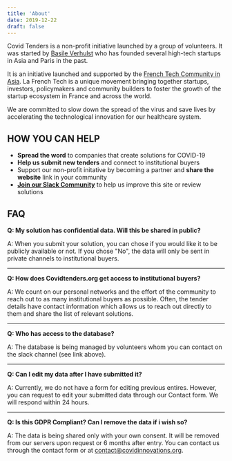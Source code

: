 ```yaml
---
title: 'About'
date: 2019-12-22
draft: false
---
```


Covid Tenders is a non-profit initiative launched by a group of volunteers. It was started by [Basile
Verhulst](https://www.linkedin.com/in/basile-verhulst-a258a46b/) who has founded several high-tech
startups in Asia and Paris in the past.

It is an initiative launched and supported by the [French Tech Community in Asia](
https://hk.lafrenchtech.com/). La French Tech is a unique movement bringing together startups,
investors, policymakers and community builders to foster the growth of the startup ecosystem in
France and across the world.

We are committed to slow down the spread of the virus and save lives by accelerating the
technological innovation for our healthcare system.

## HOW YOU CAN HELP

* **Spread the word** to companies that create solutions for COVID-19
* **Help us submit new tenders** and connect to institutional buyers
* Support our non-profit initative by becoming a partner and **share the website** link in your community
* **[Join our Slack Community](https://join.slack.com/t/covidinnovations/shared_invite/zt-ct5vul0z-sLapNdP03~~AIp~WSBBsvg)** to
  help us improve this site or review solutions

## FAQ

**Q: My solution has confidential data. Will this be shared in public?**

A: When you submit your solution, you can chose if you would like it to be publicly available or
not. If you chose "No", the data will only be sent in private channels to institutional buyers.

---

**Q: How does Covidtenders.org get access to institutional buyers?**

A: We count on our personal networks and the effort of the community to reach out to as many
institutional buyers as possible. Often, the tender details have contact information which allows us
to reach out directly to them and share the list of relevant solutions.

---

**Q: Who has access to the database?**

A: The database is being managed by volunteers whom you can contact on the slack channel (see link
above).

---

**Q: Can I edit my data after I have submitted it?**

A: Currently, we do not have a form for editing previous entires. However, you can request to edit
your submitted data through our Contact form. We will respond within 24 hours.

---

**Q: Is this GDPR Compliant? Can I remove the data if i wish so?**

A: The data is being shared only with your own consent. It will be removed from our servers upon
request or 6 months after entry. You can contact us through the contact form or at
contact@covidinnovations.org.
